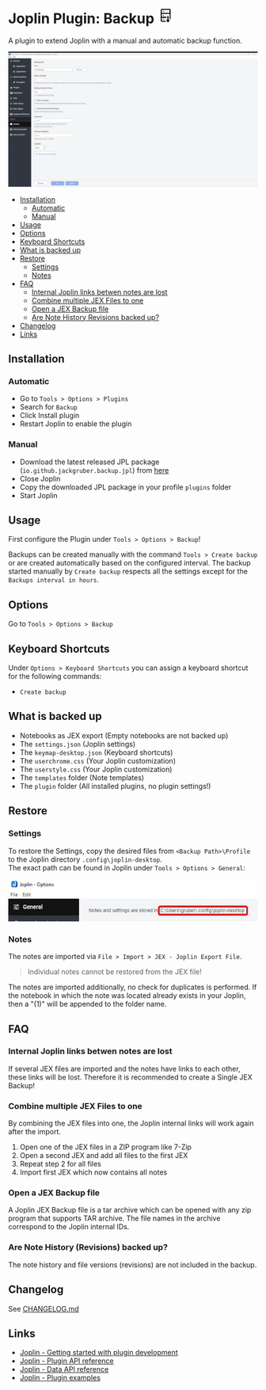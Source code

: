 # Joplin Plugin: Backup <img src=img/icon_32.png>

A plugin to extend Joplin with a manual and automatic backup function.

<!-- markdownlint-disable MD033 -->
<!-- markdownlint-disable MD028 -->
<!-- markdownlint-disable MD007 -->

<img src=img/main.png>

<!-- prettier-ignore-start -->
<!-- TOC depthfrom:2 orderedlist:false -->

- [Installation](#installation)
    - [Automatic](#automatic)
    - [Manual](#manual)
- [Usage](#usage)
- [Options](#options)
- [Keyboard Shortcuts](#keyboard-shortcuts)
- [What is backed up](#what-is-backed-up)
- [Restore](#restore)
    - [Settings](#settings)
    - [Notes](#notes)
- [FAQ](#faq)
    - [Internal Joplin links betwen notes are lost](#internal-joplin-links-betwen-notes-are-lost)
    - [Combine multiple JEX Files to one](#combine-multiple-jex-files-to-one)
    - [Open a JEX Backup file](#open-a-jex-backup-file)
    - [Are Note History Revisions backed up?](#are-note-history-revisions-backed-up)
- [Changelog](#changelog)
- [Links](#links)

<!-- /TOC -->
<!-- prettier-ignore-end -->

## Installation

### Automatic

- Go to `Tools > Options > Plugins`
- Search for `Backup`
- Click Install plugin
- Restart Joplin to enable the plugin

### Manual

- Download the latest released JPL package (`io.github.jackgruber.backup.jpl`) from [here](https://github.com/JackGruber/joplin-plugin-backup/releases/latest)
- Close Joplin
- Copy the downloaded JPL package in your profile `plugins` folder
- Start Joplin

## Usage

First configure the Plugin under `Tools > Options > Backup`!

Backups can be created manually with the command `Tools > Create backup` or are created automatically based on the configured interval.
The backup started manually by `Create backup` respects all the settings except for the `Backups interval in hours`.

## Options

Go to `Tools > Options > Backup`

## Keyboard Shortcuts

Under `Options > Keyboard Shortcuts` you can assign a keyboard shortcut for the following commands:

- `Create backup`

## What is backed up

- Notebooks as JEX export (Empty notebooks are not backed up)
- The `settings.json` (Joplin settings)
- The `keymap-desktop.json` (Keyboard shortcuts)
- The `userchrome.css` (Your Joplin customization)
- The `userstyle.css` (Your Joplin customization)
- The `templates` folder (Note templates)
- The `plugin` folder (All installed plugins, no plugin settings!)

## Restore

### Settings

To restore the Settings, copy the desired files from `<Backup Path>\Profile` to the Joplin directory `.config\joplin-desktop`.  
The exact path can be found in Joplin under `Tools > Options > General`:

<img src=img/joplin_path_in_gui.jpg>

### Notes

The notes are imported via `File > Import > JEX - Joplin Export File`.

> Individual notes cannot be restored from the JEX file!

The notes are imported additionally, no check for duplicates is performed.
If the notebook in which the note was located already exists in your Joplin, then a "(1)" will be appended to the folder name.

## FAQ

### Internal Joplin links betwen notes are lost

If several JEX files are imported and the notes have links to each other, these links will be lost.
Therefore it is recommended to create a Single JEX Backup!

### Combine multiple JEX Files to one

By combining the JEX files into one, the Joplin internal links will work again after the import.

1. Open one of the JEX files in a ZIP program like 7-Zip
2. Open a second JEX and add all files to the first JEX
3. Repeat step 2 for all files
4. Import first JEX which now contains all notes

### Open a JEX Backup file

A Joplin JEX Backup file is a tar archive which can be opened with any zip program that supports TAR archive.
The file names in the archive correspond to the Joplin internal IDs.

### Are Note History (Revisions) backed up?

The note history and file versions (revisions) are not included in the backup.

## Changelog

See [CHANGELOG.md](CHANGELOG.md)

## Links

- [Joplin - Getting started with plugin development](https://joplinapp.org/api/get_started/plugins/)
- [Joplin - Plugin API reference](https://joplinapp.org/api/references/plugin_api/classes/joplin.html)
- [Joplin - Data API reference](https://joplinapp.org/api/references/rest_api/)
- [Joplin - Plugin examples](https://github.com/laurent22/joplin/tree/dev/packages/app-cli/tests/support/plugins)
